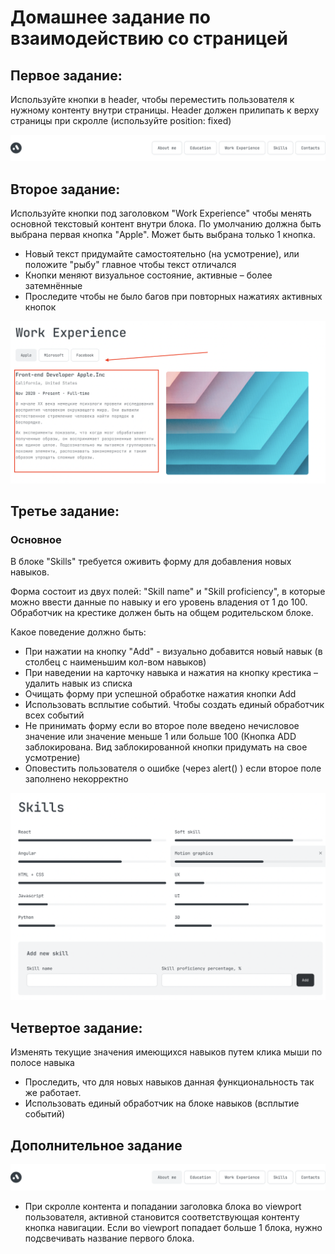 # Домашнее задание по взаимодействию со страницей

## Первое задание:
Используйте кнопки в header, чтобы переместить пользователя к нужному контенту внутри страницы.
Header должен прилипать к верху страницы при скролле (используйте position: fixed) 

![header-buttons](assets/header.png?raw=true "header-buttons")

## Второе задание:
Используйте кнопки под заголовком "Work Experience" чтобы менять основной текстовый контент внутри блока.
По умолчанию должна быть выбрана первая кнопка "Apple". Может быть выбрана только 1 кнопка. 

- Новый текст придумайте самостоятельно (на усмотрение), или положите "рыбу" главное чтобы текст отличался  
- Кнопки меняют визуальное состояние, активные – более затемнённые
- Проследите чтобы не было багов при повторных нажатиях активных кнопок

![block-scrolling](assets/block-scrolling.png?raw=true "block-scrolling")

## Третье задание:
### Основное
В блоке "Skills" требуется оживить форму для добавления новых навыков.

Форма состоит из двух полей: "Skill name" и "Skill proficiency", в которые можно ввести данные по навыку и его уровень владения от 1 до 100.
Обработчик на крестике должен быть на общем родительском блоке.

Какое поведение должно быть:
- При нажатии на кнопку "Add" - визуально добавится новый навык (в столбец с наименьшим кол-вом навыков)
- При наведении на карточку навыка и нажатия на кнопку крестика – удалить навык из списка
- Очищать форму при успешной обработке нажатия кнопки Add
- Использовать всплытие событий. Чтобы создать единый обработчик всех событий
- Не принимать форму если во второе поле введено нечисловое значение или значение меньше 1 или больше 100 (Кнопка ADD заблокирована. Вид заблокированной кнопки придумать на свое усмотрение)
- Оповестить пользователя о ошибке (через alert() ) если второе поле заполнено некорректно

![skills-editing](assets/skills-editing.png?raw=true "skills-editing")

## Четвертое задание:
Изменять текущие значения имеющихся навыков путем клика мыши по полосе навыка  
- Проследить, что для новых навыков данная функциональность так же работает.
- Использовать единый обработчик на блоке навыков (всплытие событий)

## Дополнительное задание
![header-buttons](assets/header2.png?raw=true "header-buttons")
- При скролле контента и попадании заголовка блока во viewport пользователя, активной становится соответствующая контенту кнопка навигации.
  Если во viewport попадает больше 1 блока, нужно подсвечивать название первого блока.
